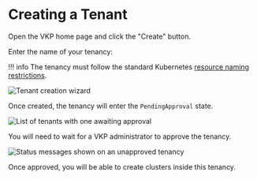 # Creating a Tenant

Open the VKP home page and click the "Create" button.

Enter the name of your tenancy:

!!! info
	The tenancy must follow the standard Kubernetes [resource naming restrictions](https://kubernetes.io/docs/concepts/overview/working-with-objects/names/#names).

![Tenant creation wizard](tenant-wizard.png)

Once created, the tenancy will enter the `PendingApproval` state.

![List of tenants with one awaiting approval](tenant-pending.png)

You will need to wait for a VKP administrator to approve the tenancy.

![Status messages shown on an unapproved tenancy](tenant-pending2.png)

Once approved, you will be able to create clusters inside this tenancy.
